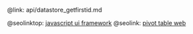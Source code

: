 @link: api/datastore_getfirstid.md

@seolinktop: [javascript ui framework](https://webix.com)
@seolink: [pivot table web](https://webix.com/pivot/)